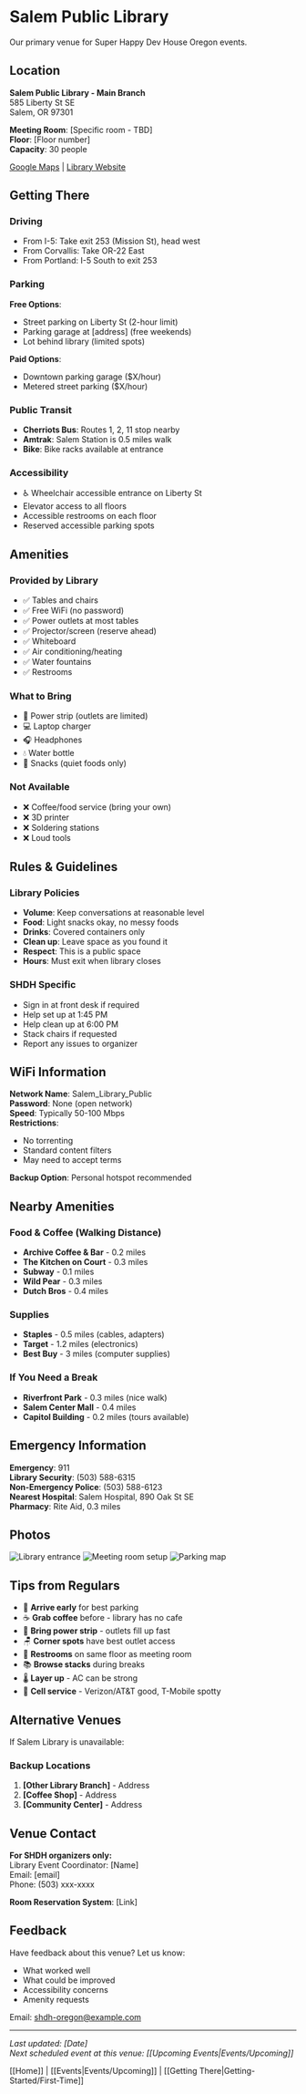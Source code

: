 # Salem Public Library

Our primary venue for Super Happy Dev House Oregon events.

## Location

**Salem Public Library - Main Branch**  
585 Liberty St SE  
Salem, OR 97301  

**Meeting Room**: [Specific room - TBD]  
**Floor**: [Floor number]  
**Capacity**: 30 people  

[Google Maps](https://goo.gl/maps/example) | [Library Website](https://www.cityofsalem.net/library)

## Getting There

### Driving
- From I-5: Take exit 253 (Mission St), head west
- From Corvallis: Take OR-22 East
- From Portland: I-5 South to exit 253

### Parking
**Free Options**:
- Street parking on Liberty St (2-hour limit)
- Parking garage at [address] (free weekends)
- Lot behind library (limited spots)

**Paid Options**:
- Downtown parking garage ($X/hour)
- Metered street parking ($X/hour)

### Public Transit
- **Cherriots Bus**: Routes 1, 2, 11 stop nearby
- **Amtrak**: Salem Station is 0.5 miles walk
- **Bike**: Bike racks available at entrance

### Accessibility
- ♿ Wheelchair accessible entrance on Liberty St
- Elevator access to all floors
- Accessible restrooms on each floor
- Reserved accessible parking spots

## Amenities

### Provided by Library
- ✅ Tables and chairs
- ✅ Free WiFi (no password)
- ✅ Power outlets at most tables
- ✅ Projector/screen (reserve ahead)
- ✅ Whiteboard
- ✅ Air conditioning/heating
- ✅ Water fountains
- ✅ Restrooms

### What to Bring
- 🔌 Power strip (outlets are limited)
- 💻 Laptop charger
- 🎧 Headphones
- 💧 Water bottle
- 🍎 Snacks (quiet foods only)

### Not Available
- ❌ Coffee/food service (bring your own)
- ❌ 3D printer
- ❌ Soldering stations
- ❌ Loud tools

## Rules & Guidelines

### Library Policies
- **Volume**: Keep conversations at reasonable level
- **Food**: Light snacks okay, no messy foods
- **Drinks**: Covered containers only
- **Clean up**: Leave space as you found it
- **Respect**: This is a public space
- **Hours**: Must exit when library closes

### SHDH Specific
- Sign in at front desk if required
- Help set up at 1:45 PM
- Help clean up at 6:00 PM
- Stack chairs if requested
- Report any issues to organizer

## WiFi Information

**Network Name**: Salem_Library_Public  
**Password**: None (open network)  
**Speed**: Typically 50-100 Mbps  
**Restrictions**: 
- No torrenting
- Standard content filters
- May need to accept terms

**Backup Option**: Personal hotspot recommended

## Nearby Amenities

### Food & Coffee (Walking Distance)
- **Archive Coffee & Bar** - 0.2 miles
- **The Kitchen on Court** - 0.3 miles  
- **Subway** - 0.1 miles
- **Wild Pear** - 0.3 miles
- **Dutch Bros** - 0.4 miles

### Supplies
- **Staples** - 0.5 miles (cables, adapters)
- **Target** - 1.2 miles (electronics)
- **Best Buy** - 3 miles (computer supplies)

### If You Need a Break
- **Riverfront Park** - 0.3 miles (nice walk)
- **Salem Center Mall** - 0.4 miles
- **Capitol Building** - 0.2 miles (tours available)

## Emergency Information

**Emergency**: 911  
**Library Security**: (503) 588-6315  
**Non-Emergency Police**: (503) 588-6123  
**Nearest Hospital**: Salem Hospital, 890 Oak St SE  
**Pharmacy**: Rite Aid, 0.3 miles  

## Photos

![Library entrance](../images/venues/salem-library-entrance.jpg)
![Meeting room setup](../images/venues/salem-library-room.jpg)
![Parking map](../images/venues/salem-library-parking.jpg)

## Tips from Regulars

- 🏃 **Arrive early** for best parking
- ☕ **Grab coffee** before - library has no cafe
- 🔌 **Bring power strip** - outlets fill up fast
- 🪑 **Corner spots** have best outlet access
- 🚻 **Restrooms** on same floor as meeting room
- 📚 **Browse stacks** during breaks
- 🌡️ **Layer up** - AC can be strong
- 📱 **Cell service** - Verizon/AT&T good, T-Mobile spotty

## Alternative Venues

If Salem Library is unavailable:

### Backup Locations
1. **[Other Library Branch]** - Address
2. **[Coffee Shop]** - Address
3. **[Community Center]** - Address

## Venue Contact

**For SHDH organizers only:**  
Library Event Coordinator: [Name]  
Email: [email]  
Phone: (503) xxx-xxxx  

**Room Reservation System**: [Link]

## Feedback

Have feedback about this venue? Let us know:
- What worked well
- What could be improved
- Accessibility concerns
- Amenity requests

Email: shdh-oregon@example.com

---

*Last updated: [Date]*  
*Next scheduled event at this venue: [[Upcoming Events|Events/Upcoming]]*

[[Home]] | [[Events|Events/Upcoming]] | [[Getting There|Getting-Started/First-Time]]